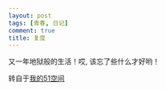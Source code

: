 ```yaml
---
layout: post
tags: [青春, 日记]
comment: true
title: 复度 
---
```


又一年地狱般的生活！哎, 该忘了些什么才好哟！


转自于[我的51空间](http://home.51.com/cailiwei712/diary/item/10013860.html)
